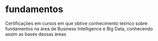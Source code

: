 # fundamentos
Certificações em cursos em que obtive conhecimento teórico sobre fundamentos na área de Business Intelligence e Big Data, conhecendo assim as bases dessas áreas
